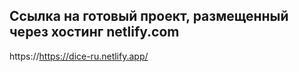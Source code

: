 ## Ссылка на готовый проект, размещенный через хостинг netlify.com
https://https://dice-ru.netlify.app/